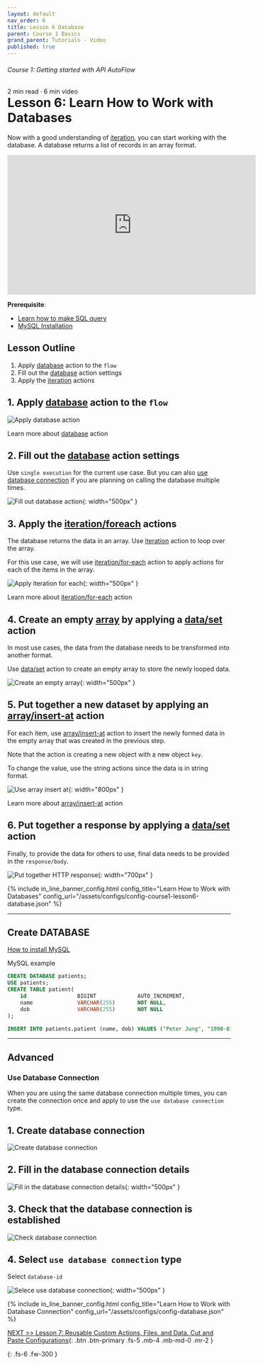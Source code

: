 ```yaml
---
layout: default
nav_order: 6
title: Lesson 6 Database
parent: Course 1 Basics
grand_parent: Tutorials - Video
published: true
---
```

<h6>Course 1: Getting started with API AutoFlow</h6>
2 min read · 6 min video
<h1 style="margin-top:0">Lesson 6: Learn How to Work with Databases</h1>

Now with a good understanding of [iteration](/docs/internal-actions/iteration/), you can start working with the database.
A database returns a list of records in an array format.

<iframe width="560" height="315" src="https://www.youtube.com/embed/u4B_KeqIrY4" title="YouTube video player" frameborder="0" allow="accelerometer; autoplay; clipboard-write; encrypted-media; gyroscope; picture-in-picture" allowfullscreen></iframe>

**Prerequisite**: 

* [Learn how to make SQL query](https://www.w3schools.com/sql/sql_syntax.asp)
* [MySQL Installation](/docs/tutorial-video/course-supplementary/mysql/)


## Lesson Outline

1. Apply [database](/docs/external-actions/database/) action to the `flow`
2. Fill out the [database](/docs/external-actions/database/) action settings
3. Apply the [iteration](/docs/internal-actions/iteration/) actions

## 1\. Apply [database](/docs/external-actions/database/) action to the `flow`

![Apply database action](/assets/images/database-tutorial.png)

Learn more about [database](/external-actions/database/mariadb) action

## 2\. Fill out the [database](/docs/external-actions/database/) action settings

Use `single execution` for the current use case. But you can also [use database connection](#use-database-connection) if you are planning on calling the database multiple times.

![Fill out database action](/assets/images/database-tutorial-1.png){: width="500px" }

## 3\. Apply the [iteration/foreach](/docs/internal-actions/iteration/foreach/) actions

The database returns the data in an array.  Use [iteration](/docs/internal-actions/iteration/) action to loop over the array.

For this use case, we will use [iteration/for-each](/internal-actions/iteration/foreach) action to apply actions for each of the items in the array.

![Apply iteration for each](/assets/images/database-tutorial-2.png){: width="500px" }

Learn more about [iteration/for-each](/internal-actions/iteration/foreach) action

## 4\. Create an empty [array](/docs/internal-actions/array/) by applying a [data/set](/docs/internal-actions/data/set/) action

In most use cases, the data from the database needs to be transformed into another format.

Use [data/set](/docs/internal-actions/data/set/) action to create an empty array to store the newly looped data.

![Create an empty array](/assets/images/database-tutorial-3.png){: width="500px" }

## 5\. Put together a new dataset by applying an [array/insert-at](/docs/internal-actions/array/insert-at/) action

For each item, use [array/insert-at](/array/insert-at) action to insert the newly formed data in the empty array that was created in the previous step. 

Note that the action is creating a new object with a new object `key`.

To change the value, use the string actions since the data is in string format. 

![Use array insert at](/assets/images/database-tutorial-4.png){: width="800px" }

Learn more about [array/insert-at](/array/insert-at) action

## 6\. Put together a response by applying a [data/set](/docs/internal-actions/data/set/) action

Finally, to provide the data for others to use, final data needs to be provided in the `response/body`.

![Put together HTTP response](/assets/images/database-tutorial-5.png){: width="700px" }


{% include in_line_banner_config.html config_title="Learn How to Work with Databases" config_url="/assets/configs/config-course1-lesson6-database.json" %}

***

## Create DATABASE

[How to install MySQL](https://www.simplilearn.com/tutorials/mysql-tutorial/mysql-workbench-installation)

MySQL example

```sql
CREATE DATABASE patients;
USE patients;
CREATE TABLE patient(
    id                BIGINT             AUTO_INCREMENT,
    name              VARCHAR(255)       NOT NULL,
    dob               VARCHAR(255)       NOT NULL
);

INSERT INTO patients.patient (name, dob) VALUES ("Peter Jung", "1990-01-01");
```

***

## Advanced

### Use Database Connection

When you are using the same database connection multiple times, you can create the connection once and apply to use the `use database connection` type.

## 1\. Create database connection

![Create database connection](/assets/images/database-tutorial-6.png)

## 2\. Fill in the database connection details

![Fill in the database connection details](/assets/images/database-tutorial-7.png){: width="500px" }

## 3\. Check that the database connection is established

![Check database connection](/assets/images/database-tutorial-8.png)

## 4\. Select `use database connection` type

Select `database-id`

![Selece use database connection](/assets/images/database-tutorial-9.png){: width="500px" }

{% include in_line_banner_config.html config_title="Learn How to Work with Database Connection" config_url="/assets/configs/config-database.json" %}

[NEXT >> Lesson 7: Reusable Custom Actions, Files, and Data.  Cut and Paste Configurations](/docs/tutorial-video/course-1-basics/lesson-7-httprequest/){: .btn .btn-primary .fs-5 .mb-4 .mb-md-0 .mr-2 }

{: .fs-6 .fw-300 }